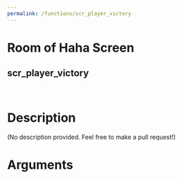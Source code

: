 ```yaml
---
permalink: /functions/scr_player_victory
---
```

# Room of Haha Screen  
## scr_player_victory  
&nbsp;  
# Description  
(No description provided. Feel free to make a pull request!) 
&nbsp;  
# Arguments



